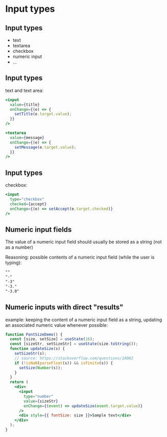 # Input types

## Input types

- text
- textarea
- checkbox
- numeric input
- ...

## Input types

text and text area:

```jsx
<input
  value={title}
  onChange={(e) => {
    setTitle(e.target.value);
  }}
/>

<textarea
  value={message}
  onChange={(e) => {
    setMessage(e.target.value);
  }}
/>
```

## Input types

checkbox:

```jsx
<input
  type="checkbox"
  checked={accept}
  onChange={(e) => setAccept(e.target.checked)}
/>
```

## Numeric input fields

The value of a numeric input field should usually be stored as a string (not as a number)

Reasoning: possible contents of a numeric input field (while the user is typing):

```txt
""
"-"
"-3"
"-3."
"-3.0"
```

## Numeric inputs with direct "results"

example: keeping the content of a numeric input field as a string, updating an associated numeric value whenever possible:

```jsx
function FontSizeDemo() {
  const [size, setSize] = useState(16);
  const [sizeStr, setSizeStr] = useState(size.toString());
  function updateSize(s) {
    setSizeStr(s);
    // source: https://stackoverflow.com/questions/18082
    if (!isNaN(parseFloat(s)) && isFinite(s)) {
      setSize(Number(s));
    }
  }
  return (
    <div>
      <input
        type="number"
        value={sizeStr}
        onChange={(event) => updateSize(event.target.value)}
      />
      <div style={{ fontSize: size }}>Sample text</div>
    </div>
  );
}
```
